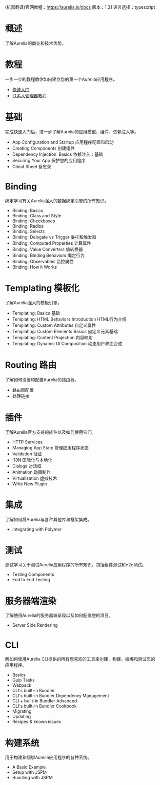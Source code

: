 (机器翻译)官网教程：https://aurelia.io/docs
版本：1.31
语言选择：typescript

# 概述

了解Aurelia的商业和技术优势。

# 教程

一步一步的教程教你如何建立您的第一个Aurelia应用程序。

 - [快速入门](https://github.com/sansantang/aurelia_translate/blob/master/%E6%95%99%E7%A8%8B/%E5%BF%AB%E9%80%9F%E5%85%A5%E9%97%A8.MD)
 - [联系人管理器教程](https://github.com/sansantang/aurelia_translate/blob/master/%E6%95%99%E7%A8%8B/%E8%81%94%E7%B3%BB%E4%BA%BA%E7%AE%A1%E7%90%86%E5%99%A8%E6%95%99%E7%A8%8B.MD)

# 基础

完成快速入门后，进一步了解Aurelia的应用模型、组件、依赖注入等。

 - App Configuration and Startup  应用程序配置和启动
 - Creating Components  创建组件
 - Dependency Injection: Basics 依赖注入：基础
 - Securing Your App  保护您的应用程序
 - Cheat Sheet 备忘录

# Binding

绑定学习有关Aurelia强大的数据绑定引擎的所有知识。

- Binding: Basics
- Binding: Class and Style
- Binding: Checkboxes
- Binding: Radios
- Binding: Selects
- Binding: Delegate vs Trigger 委托和触发器
- Binding: Computed Properties 计算属性
- Binding: Value Converters 值转换器
- Binding: Binding Behaviors 绑定行为
- Binding: Observables 监控属性
- Binding: How it Works

# Templating 模板化

了解Aurelia强大的模板引擎。

 - Templating: Basics 基础
 - Templating: HTML Behaviors Introduction HTML行为介绍
 - Templating: Custom Attributes 自定义属性
 - Templating: Custom Elements Basics 自定义元素基础
-  Templating: Content Projection 内容映射
-  Templating: Dynamic UI Composition 动态用户界面合成

# Routing 路由

了解如何设置和配置Aurelia的路由器。

- 路由器配置
- 处理链接

# 插件

了解Aurelia官方支持的插件以及如何使用它们。

- HTTP Services
- Managing App State 管理应用程序状态
- Validation 验证
- I18N 国际化与本地化
- Dialogs 对话框
- Animation 动画制作
- Virtualization 虚拟技术
- Write New Plugin

# 集成

了解如何将Aurelia与各种其他库和框架集成。

- Integrating with Polymer 

# 测试
测试学习关于测试Aurelia应用程序的所有知识，包括组件测试和e2e测试。

- Testing Components
- End to End Testing

# 服务器端渲染
了解使用Aurelia的服务器端呈现以及如何配置您的项目。

- Server Side Rendering

# CLI
解如何使用Aurelia CLI提供的所有您喜欢的工具来创建，构建，捆绑和测试您的应用程序。

- Basics
- Gulp Tasks
- Webpack
- CLI's built-in Bundler
- CLI's built-in Bundler Dependency Management
- CLI + built-in Bundler Advanced
- CLI's built-in Bundler Cookbook
- Migrating
- Updating
- Recipes & known issues

# 构建系统
用于构建和捆绑Aurelia应用程序的各种系统。
- A Basic Example
- Setup with JSPM
- Bundling with JSPM